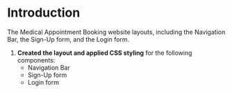 # Introduction

The Medical Appointment Booking website layouts, including the Navigation Bar, the Sign-Up form, and the Login form.

1. **Created the layout and applied CSS styling** for the following components:
   - Navigation Bar  
   - Sign-Up form  
   - Login form  

